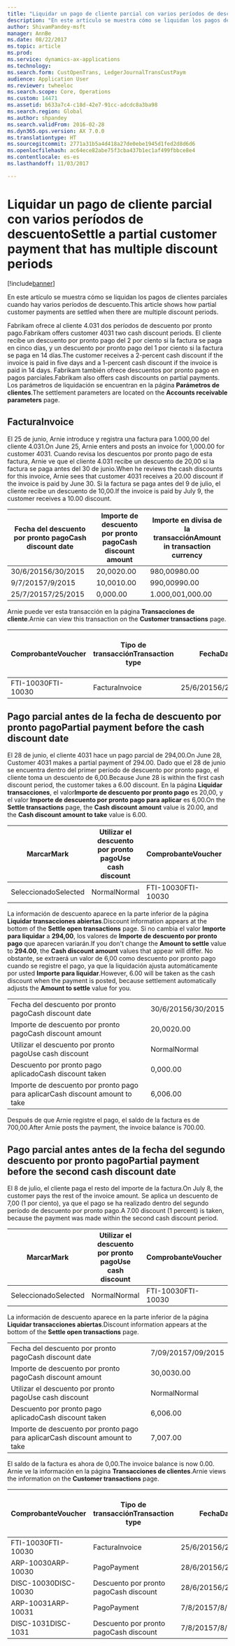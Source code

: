 ```yaml
---
title: "Liquidar un pago de cliente parcial con varios períodos de descuento"
description: "En este artículo se muestra cómo se liquidan los pagos de clientes parciales cuando hay varios períodos de descuento."
author: ShivamPandey-msft
manager: AnnBe
ms.date: 08/22/2017
ms.topic: article
ms.prod: 
ms.service: dynamics-ax-applications
ms.technology: 
ms.search.form: CustOpenTrans, LedgerJournalTransCustPaym
audience: Application User
ms.reviewer: twheeloc
ms.search.scope: Core, Operations
ms.custom: 14471
ms.assetid: b633a7c4-c18d-42e7-91cc-adcdc8a3ba98
ms.search.region: Global
ms.author: shpandey
ms.search.validFrom: 2016-02-28
ms.dyn365.ops.version: AX 7.0.0
ms.translationtype: HT
ms.sourcegitcommit: 2771a31b5a4d418a27de0ebe1945d1fed2d8d6d6
ms.openlocfilehash: ac64ece82abe75f3cba437b1ec1af499fbbce8e4
ms.contentlocale: es-es
ms.lasthandoff: 11/03/2017

---
```


# <a name="settle-a-partial-customer-payment-that-has-multiple-discount-periods"></a><span data-ttu-id="6d6c3-103">Liquidar un pago de cliente parcial con varios períodos de descuento</span><span class="sxs-lookup"><span data-stu-id="6d6c3-103">Settle a partial customer payment that has multiple discount periods</span></span>

[!include[banner](../includes/banner.md)]


<span data-ttu-id="6d6c3-104">En este artículo se muestra cómo se liquidan los pagos de clientes parciales cuando hay varios períodos de descuento.</span><span class="sxs-lookup"><span data-stu-id="6d6c3-104">This article shows how partial customer payments are settled when there are multiple discount periods.</span></span>

<span data-ttu-id="6d6c3-105">Fabrikam ofrece al cliente 4.031 dos períodos de descuento por pronto pago.</span><span class="sxs-lookup"><span data-stu-id="6d6c3-105">Fabrikam offers customer 4031 two cash discount periods.</span></span> <span data-ttu-id="6d6c3-106">El cliente recibe un descuento por pronto pago del 2 por ciento si la factura se paga en cinco días, y un descuento por pronto pago del 1 por ciento si la factura se paga en 14 días.</span><span class="sxs-lookup"><span data-stu-id="6d6c3-106">The customer receives a 2-percent cash discount if the invoice is paid in five days and a 1-percent cash discount if the invoice is paid in 14 days.</span></span> <span data-ttu-id="6d6c3-107">Fabrikam también ofrece descuentos por pronto pago en pagos parciales.</span><span class="sxs-lookup"><span data-stu-id="6d6c3-107">Fabrikam also offers cash discounts on partial payments.</span></span> <span data-ttu-id="6d6c3-108">Los parámetros de liquidación se encuentran en la página **Parámetros de clientes**.</span><span class="sxs-lookup"><span data-stu-id="6d6c3-108">The settlement parameters are located on the **Accounts receivable parameters** page.</span></span>

## <a name="invoice"></a><span data-ttu-id="6d6c3-109">Factura</span><span class="sxs-lookup"><span data-stu-id="6d6c3-109">Invoice</span></span>
<span data-ttu-id="6d6c3-110">El 25 de junio, Arnie introduce y registra una factura para 1.000,00 del cliente 4.031.</span><span class="sxs-lookup"><span data-stu-id="6d6c3-110">On June 25, Arnie enters and posts an invoice for 1,000.00 for customer 4031.</span></span> <span data-ttu-id="6d6c3-111">Cuando revisa los descuentos por pronto pago de esta factura, Arnie ve que el cliente 4.031 recibe un descuento de 20,00 si la factura se paga antes del 30 de junio.</span><span class="sxs-lookup"><span data-stu-id="6d6c3-111">When he reviews the cash discounts for this invoice, Arnie sees that customer 4031 receives a 20.00 discount if the invoice is paid by June 30.</span></span> <span data-ttu-id="6d6c3-112">Si la factura se paga antes del 9 de julio, el cliente recibe un descuento de 10,00.</span><span class="sxs-lookup"><span data-stu-id="6d6c3-112">If the invoice is paid by July 9, the customer receives a 10.00 discount.</span></span>

| <span data-ttu-id="6d6c3-113">Fecha del descuento por pronto pago</span><span class="sxs-lookup"><span data-stu-id="6d6c3-113">Cash discount date</span></span> | <span data-ttu-id="6d6c3-114">Importe de descuento por pronto pago</span><span class="sxs-lookup"><span data-stu-id="6d6c3-114">Cash discount amount</span></span> | <span data-ttu-id="6d6c3-115">Importe en divisa de la transacción</span><span class="sxs-lookup"><span data-stu-id="6d6c3-115">Amount in transaction currency</span></span> |
|--------------------|----------------------|--------------------------------|
| <span data-ttu-id="6d6c3-116">30/6/2015</span><span class="sxs-lookup"><span data-stu-id="6d6c3-116">6/30/2015</span></span>          | <span data-ttu-id="6d6c3-117">20,00</span><span class="sxs-lookup"><span data-stu-id="6d6c3-117">20.00</span></span>                | <span data-ttu-id="6d6c3-118">980,00</span><span class="sxs-lookup"><span data-stu-id="6d6c3-118">980.00</span></span>                         |
| <span data-ttu-id="6d6c3-119">9/7/2015</span><span class="sxs-lookup"><span data-stu-id="6d6c3-119">7/9/2015</span></span>           | <span data-ttu-id="6d6c3-120">10,00</span><span class="sxs-lookup"><span data-stu-id="6d6c3-120">10.00</span></span>                | <span data-ttu-id="6d6c3-121">990,00</span><span class="sxs-lookup"><span data-stu-id="6d6c3-121">990.00</span></span>                         |
| <span data-ttu-id="6d6c3-122">25/7/2015</span><span class="sxs-lookup"><span data-stu-id="6d6c3-122">7/25/2015</span></span>          | <span data-ttu-id="6d6c3-123">0,00</span><span class="sxs-lookup"><span data-stu-id="6d6c3-123">0.00</span></span>                 | <span data-ttu-id="6d6c3-124">1.000,00</span><span class="sxs-lookup"><span data-stu-id="6d6c3-124">1,000.00</span></span>                       |

<span data-ttu-id="6d6c3-125">Arnie puede ver esta transacción en la página **Transacciones de cliente**.</span><span class="sxs-lookup"><span data-stu-id="6d6c3-125">Arnie can view this transaction on the **Customer transactions** page.</span></span>

| <span data-ttu-id="6d6c3-126">Comprobante</span><span class="sxs-lookup"><span data-stu-id="6d6c3-126">Voucher</span></span>   | <span data-ttu-id="6d6c3-127">Tipo de transacción</span><span class="sxs-lookup"><span data-stu-id="6d6c3-127">Transaction type</span></span> | <span data-ttu-id="6d6c3-128">Fecha</span><span class="sxs-lookup"><span data-stu-id="6d6c3-128">Date</span></span>      | <span data-ttu-id="6d6c3-129">Factura</span><span class="sxs-lookup"><span data-stu-id="6d6c3-129">Invoice</span></span> | <span data-ttu-id="6d6c3-130">Importe en débito en divisa de transacción</span><span class="sxs-lookup"><span data-stu-id="6d6c3-130">Amount in transaction currency debit</span></span> | <span data-ttu-id="6d6c3-131">Importe en crédito en divisa de transacción</span><span class="sxs-lookup"><span data-stu-id="6d6c3-131">Amount in transaction currency credit</span></span> | <span data-ttu-id="6d6c3-132">Saldo</span><span class="sxs-lookup"><span data-stu-id="6d6c3-132">Balance</span></span>  | <span data-ttu-id="6d6c3-133">Divisa</span><span class="sxs-lookup"><span data-stu-id="6d6c3-133">Currency</span></span> |
|-----------|------------------|-----------|---------|--------------------------------------|---------------------------------------|----------|----------|
| <span data-ttu-id="6d6c3-134">FTI-10030</span><span class="sxs-lookup"><span data-stu-id="6d6c3-134">FTI-10030</span></span> | <span data-ttu-id="6d6c3-135">Factura</span><span class="sxs-lookup"><span data-stu-id="6d6c3-135">Invoice</span></span>          | <span data-ttu-id="6d6c3-136">25/6/2015</span><span class="sxs-lookup"><span data-stu-id="6d6c3-136">6/25/2015</span></span> | <span data-ttu-id="6d6c3-137">10030</span><span class="sxs-lookup"><span data-stu-id="6d6c3-137">10030</span></span>   | <span data-ttu-id="6d6c3-138">1.000,00</span><span class="sxs-lookup"><span data-stu-id="6d6c3-138">1,000.00</span></span>                             |                                       | <span data-ttu-id="6d6c3-139">1.000,00</span><span class="sxs-lookup"><span data-stu-id="6d6c3-139">1,000.00</span></span> | <span data-ttu-id="6d6c3-140">USD</span><span class="sxs-lookup"><span data-stu-id="6d6c3-140">USD</span></span>      |

## <a name="partial-payment-before-the-cash-discount-date"></a><span data-ttu-id="6d6c3-141">Pago parcial antes de la fecha de descuento por pronto pago</span><span class="sxs-lookup"><span data-stu-id="6d6c3-141">Partial payment before the cash discount date</span></span>
<span data-ttu-id="6d6c3-142">El 28 de junio, el cliente 4031 hace un pago parcial de 294,00.</span><span class="sxs-lookup"><span data-stu-id="6d6c3-142">On June 28, Customer 4031 makes a partial payment of 294.00.</span></span> <span data-ttu-id="6d6c3-143">Dado que el 28 de junio se encuentra dentro del primer período de descuento por pronto pago, el cliente toma un descuento de 6,00.</span><span class="sxs-lookup"><span data-stu-id="6d6c3-143">Because June 28 is within the first cash discount period, the customer takes a 6.00 discount.</span></span> <span data-ttu-id="6d6c3-144">En la página **Liquidar transacciones**, el valor**Importe de descuento por pronto pago** es 20,00, y el valor **Importe de descuento por pronto pago para aplicar** es 6,00.</span><span class="sxs-lookup"><span data-stu-id="6d6c3-144">On the **Settle transactions** page, the **Cash discount amount** value is 20.00, and the **Cash discount amount to take** value is 6.00.</span></span>

| <span data-ttu-id="6d6c3-145">Marcar</span><span class="sxs-lookup"><span data-stu-id="6d6c3-145">Mark</span></span>     | <span data-ttu-id="6d6c3-146">Utilizar el descuento por pronto pago</span><span class="sxs-lookup"><span data-stu-id="6d6c3-146">Use cash discount</span></span> | <span data-ttu-id="6d6c3-147">Comprobante</span><span class="sxs-lookup"><span data-stu-id="6d6c3-147">Voucher</span></span>   | <span data-ttu-id="6d6c3-148">Cuenta</span><span class="sxs-lookup"><span data-stu-id="6d6c3-148">Account</span></span> | <span data-ttu-id="6d6c3-149">Fecha</span><span class="sxs-lookup"><span data-stu-id="6d6c3-149">Date</span></span>      | <span data-ttu-id="6d6c3-150">Fecha de vencimiento</span><span class="sxs-lookup"><span data-stu-id="6d6c3-150">Due date</span></span>  | <span data-ttu-id="6d6c3-151">Factura</span><span class="sxs-lookup"><span data-stu-id="6d6c3-151">Invoice</span></span> | <span data-ttu-id="6d6c3-152">Importe en divisa de la transacción</span><span class="sxs-lookup"><span data-stu-id="6d6c3-152">Amount in transaction currency</span></span> | <span data-ttu-id="6d6c3-153">Divisa</span><span class="sxs-lookup"><span data-stu-id="6d6c3-153">Currency</span></span> | <span data-ttu-id="6d6c3-154">Importe para liquidar</span><span class="sxs-lookup"><span data-stu-id="6d6c3-154">Amount to settle</span></span> |
|----------|-------------------|-----------|---------|-----------|-----------|---------|--------------------------------|----------|------------------|
| <span data-ttu-id="6d6c3-155">Seleccionado</span><span class="sxs-lookup"><span data-stu-id="6d6c3-155">Selected</span></span> | <span data-ttu-id="6d6c3-156">Normal</span><span class="sxs-lookup"><span data-stu-id="6d6c3-156">Normal</span></span>            | <span data-ttu-id="6d6c3-157">FTI-10030</span><span class="sxs-lookup"><span data-stu-id="6d6c3-157">FTI-10030</span></span> | <span data-ttu-id="6d6c3-158">4031</span><span class="sxs-lookup"><span data-stu-id="6d6c3-158">4031</span></span>    | <span data-ttu-id="6d6c3-159">25/6/2015</span><span class="sxs-lookup"><span data-stu-id="6d6c3-159">6/25/2015</span></span> | <span data-ttu-id="6d6c3-160">25/7/2015</span><span class="sxs-lookup"><span data-stu-id="6d6c3-160">7/25/2015</span></span> | <span data-ttu-id="6d6c3-161">10030</span><span class="sxs-lookup"><span data-stu-id="6d6c3-161">10030</span></span>   | <span data-ttu-id="6d6c3-162">1.000,00</span><span class="sxs-lookup"><span data-stu-id="6d6c3-162">1,000.00</span></span>                       | <span data-ttu-id="6d6c3-163">USD</span><span class="sxs-lookup"><span data-stu-id="6d6c3-163">USD</span></span>      | <span data-ttu-id="6d6c3-164">294,00</span><span class="sxs-lookup"><span data-stu-id="6d6c3-164">294.00</span></span>           |

<span data-ttu-id="6d6c3-165">La información de descuento aparece en la parte inferior de la página **Liquidar transacciones abiertas**.</span><span class="sxs-lookup"><span data-stu-id="6d6c3-165">Discount information appears at the bottom of the **Settle open transactions** page.</span></span> <span data-ttu-id="6d6c3-166">Si no cambia el valor **Importe para liquidar** a **294,00**, los valores de **Importe de descuento por pronto pago** que aparecen variarán.</span><span class="sxs-lookup"><span data-stu-id="6d6c3-166">If you don't change the **Amount to settle** value to **294.00**, the **Cash discount amount** values that appear will differ.</span></span> <span data-ttu-id="6d6c3-167">No obstante, se extraerá un valor de 6,00 como descuento por pronto pago cuando se registre el pago, ya que la liquidación ajusta automáticamente por usted **Importe para liquidar**.</span><span class="sxs-lookup"><span data-stu-id="6d6c3-167">However, 6.00 will be taken as the cash discount when the payment is posted, because settlement automatically adjusts the **Amount to settle** value for you.</span></span>

|                              |           |
|------------------------------|-----------|
| <span data-ttu-id="6d6c3-168">Fecha del descuento por pronto pago</span><span class="sxs-lookup"><span data-stu-id="6d6c3-168">Cash discount date</span></span>           | <span data-ttu-id="6d6c3-169">30/6/2015</span><span class="sxs-lookup"><span data-stu-id="6d6c3-169">6/30/2015</span></span> |
| <span data-ttu-id="6d6c3-170">Importe de descuento por pronto pago</span><span class="sxs-lookup"><span data-stu-id="6d6c3-170">Cash discount amount</span></span>         | <span data-ttu-id="6d6c3-171">20,00</span><span class="sxs-lookup"><span data-stu-id="6d6c3-171">20.00</span></span>     |
| <span data-ttu-id="6d6c3-172">Utilizar el descuento por pronto pago</span><span class="sxs-lookup"><span data-stu-id="6d6c3-172">Use cash discount</span></span>            | <span data-ttu-id="6d6c3-173">Normal</span><span class="sxs-lookup"><span data-stu-id="6d6c3-173">Normal</span></span>    |
| <span data-ttu-id="6d6c3-174">Descuento por pronto pago aplicado</span><span class="sxs-lookup"><span data-stu-id="6d6c3-174">Cash discount taken</span></span>          | <span data-ttu-id="6d6c3-175">0,00</span><span class="sxs-lookup"><span data-stu-id="6d6c3-175">0.00</span></span>      |
| <span data-ttu-id="6d6c3-176">Importe de descuento por pronto pago para aplicar</span><span class="sxs-lookup"><span data-stu-id="6d6c3-176">Cash discount amount to take</span></span> | <span data-ttu-id="6d6c3-177">6,00</span><span class="sxs-lookup"><span data-stu-id="6d6c3-177">6.00</span></span>      |

<span data-ttu-id="6d6c3-178">Después de que Arnie registre el pago, el saldo de la factura es de 700,00.</span><span class="sxs-lookup"><span data-stu-id="6d6c3-178">After Arnie posts the payment, the invoice balance is 700.00.</span></span>

## <a name="partial-payment-before-the-second-cash-discount-date"></a><span data-ttu-id="6d6c3-179">Pago parcial antes antes de la fecha del segundo descuento por pronto pago</span><span class="sxs-lookup"><span data-stu-id="6d6c3-179">Partial payment before the second cash discount date</span></span>
<span data-ttu-id="6d6c3-180">El 8 de julio, el cliente paga el resto del importe de la factura.</span><span class="sxs-lookup"><span data-stu-id="6d6c3-180">On July 8, the customer pays the rest of the invoice amount.</span></span> <span data-ttu-id="6d6c3-181">Se aplica un descuento de 7,00 (1 por ciento), ya que el pago se ha realizado dentro del segundo período de descuento por pronto pago.</span><span class="sxs-lookup"><span data-stu-id="6d6c3-181">A 7.00 discount (1 percent) is taken, because the payment was made within the second cash discount period.</span></span>

| <span data-ttu-id="6d6c3-182">Marcar</span><span class="sxs-lookup"><span data-stu-id="6d6c3-182">Mark</span></span>     | <span data-ttu-id="6d6c3-183">Utilizar el descuento por pronto pago</span><span class="sxs-lookup"><span data-stu-id="6d6c3-183">Use cash discount</span></span> | <span data-ttu-id="6d6c3-184">Comprobante</span><span class="sxs-lookup"><span data-stu-id="6d6c3-184">Voucher</span></span>   | <span data-ttu-id="6d6c3-185">Cuenta</span><span class="sxs-lookup"><span data-stu-id="6d6c3-185">Account</span></span> | <span data-ttu-id="6d6c3-186">Fecha</span><span class="sxs-lookup"><span data-stu-id="6d6c3-186">Date</span></span>      | <span data-ttu-id="6d6c3-187">Fecha de vencimiento</span><span class="sxs-lookup"><span data-stu-id="6d6c3-187">Due date</span></span>  | <span data-ttu-id="6d6c3-188">Factura</span><span class="sxs-lookup"><span data-stu-id="6d6c3-188">Invoice</span></span> | <span data-ttu-id="6d6c3-189">Importe en débito en divisa de transacción</span><span class="sxs-lookup"><span data-stu-id="6d6c3-189">Amount in transaction currency debit</span></span> | <span data-ttu-id="6d6c3-190">Importe en crédito en divisa de transacción</span><span class="sxs-lookup"><span data-stu-id="6d6c3-190">Amount in transaction currency credit</span></span> | <span data-ttu-id="6d6c3-191">Divisa</span><span class="sxs-lookup"><span data-stu-id="6d6c3-191">Currency</span></span> | <span data-ttu-id="6d6c3-192">Importe para liquidar</span><span class="sxs-lookup"><span data-stu-id="6d6c3-192">Amount to settle</span></span> |
|----------|-------------------|-----------|---------|-----------|-----------|---------|--------------------------------------|---------------------------------------|----------|------------------|
| <span data-ttu-id="6d6c3-193">Seleccionado</span><span class="sxs-lookup"><span data-stu-id="6d6c3-193">Selected</span></span> | <span data-ttu-id="6d6c3-194">Normal</span><span class="sxs-lookup"><span data-stu-id="6d6c3-194">Normal</span></span>            | <span data-ttu-id="6d6c3-195">FTI-10030</span><span class="sxs-lookup"><span data-stu-id="6d6c3-195">FTI-10030</span></span> | <span data-ttu-id="6d6c3-196">4031</span><span class="sxs-lookup"><span data-stu-id="6d6c3-196">4031</span></span>    | <span data-ttu-id="6d6c3-197">25/6/2015</span><span class="sxs-lookup"><span data-stu-id="6d6c3-197">6/25/2015</span></span> | <span data-ttu-id="6d6c3-198">25/7/2015</span><span class="sxs-lookup"><span data-stu-id="6d6c3-198">7/25/2015</span></span> | <span data-ttu-id="6d6c3-199">10030</span><span class="sxs-lookup"><span data-stu-id="6d6c3-199">10030</span></span>   | <span data-ttu-id="6d6c3-200">700,00</span><span class="sxs-lookup"><span data-stu-id="6d6c3-200">700.00</span></span>                               |                                       | <span data-ttu-id="6d6c3-201">USD</span><span class="sxs-lookup"><span data-stu-id="6d6c3-201">USD</span></span>      | <span data-ttu-id="6d6c3-202">693,00</span><span class="sxs-lookup"><span data-stu-id="6d6c3-202">693.00</span></span>           |

<span data-ttu-id="6d6c3-203">La información de descuento aparece en la parte inferior de la página **Liquidar transacciones abiertas**.</span><span class="sxs-lookup"><span data-stu-id="6d6c3-203">Discount information appears at the bottom of the **Settle open transactions** page.</span></span>

|                              |           |
|------------------------------|-----------|
| <span data-ttu-id="6d6c3-204">Fecha del descuento por pronto pago</span><span class="sxs-lookup"><span data-stu-id="6d6c3-204">Cash discount date</span></span>           | <span data-ttu-id="6d6c3-205">7/09/2015</span><span class="sxs-lookup"><span data-stu-id="6d6c3-205">7/09/2015</span></span> |
| <span data-ttu-id="6d6c3-206">Importe de descuento por pronto pago</span><span class="sxs-lookup"><span data-stu-id="6d6c3-206">Cash discount amount</span></span>         | <span data-ttu-id="6d6c3-207">30,00</span><span class="sxs-lookup"><span data-stu-id="6d6c3-207">30.00</span></span>     |
| <span data-ttu-id="6d6c3-208">Utilizar el descuento por pronto pago</span><span class="sxs-lookup"><span data-stu-id="6d6c3-208">Use cash discount</span></span>            | <span data-ttu-id="6d6c3-209">Normal</span><span class="sxs-lookup"><span data-stu-id="6d6c3-209">Normal</span></span>    |
| <span data-ttu-id="6d6c3-210">Descuento por pronto pago aplicado</span><span class="sxs-lookup"><span data-stu-id="6d6c3-210">Cash discount taken</span></span>          | <span data-ttu-id="6d6c3-211">6,00</span><span class="sxs-lookup"><span data-stu-id="6d6c3-211">6.00</span></span>      |
| <span data-ttu-id="6d6c3-212">Importe de descuento por pronto pago para aplicar</span><span class="sxs-lookup"><span data-stu-id="6d6c3-212">Cash discount amount to take</span></span> | <span data-ttu-id="6d6c3-213">7,00</span><span class="sxs-lookup"><span data-stu-id="6d6c3-213">7.00</span></span>      |

<span data-ttu-id="6d6c3-214">El saldo de la factura es ahora de 0,00.</span><span class="sxs-lookup"><span data-stu-id="6d6c3-214">The invoice balance is now 0.00.</span></span> <span data-ttu-id="6d6c3-215">Arnie ve la información en la página **Transacciones de clientes**.</span><span class="sxs-lookup"><span data-stu-id="6d6c3-215">Arnie views the information on the **Customer transactions** page.</span></span>

| <span data-ttu-id="6d6c3-216">Comprobante</span><span class="sxs-lookup"><span data-stu-id="6d6c3-216">Voucher</span></span>    | <span data-ttu-id="6d6c3-217">Tipo de transacción</span><span class="sxs-lookup"><span data-stu-id="6d6c3-217">Transaction type</span></span> | <span data-ttu-id="6d6c3-218">Fecha</span><span class="sxs-lookup"><span data-stu-id="6d6c3-218">Date</span></span>      | <span data-ttu-id="6d6c3-219">Factura</span><span class="sxs-lookup"><span data-stu-id="6d6c3-219">Invoice</span></span> | <span data-ttu-id="6d6c3-220">Importe en débito en divisa de transacción</span><span class="sxs-lookup"><span data-stu-id="6d6c3-220">Amount in transaction currency debit</span></span> | <span data-ttu-id="6d6c3-221">Importe en crédito en divisa de transacción</span><span class="sxs-lookup"><span data-stu-id="6d6c3-221">Amount in transaction currency credit</span></span> | <span data-ttu-id="6d6c3-222">Saldo</span><span class="sxs-lookup"><span data-stu-id="6d6c3-222">Balance</span></span> | <span data-ttu-id="6d6c3-223">Divisa</span><span class="sxs-lookup"><span data-stu-id="6d6c3-223">Currency</span></span> |
|------------|------------------|-----------|---------|--------------------------------------|---------------------------------------|---------|----------|
| <span data-ttu-id="6d6c3-224">FTI-10030</span><span class="sxs-lookup"><span data-stu-id="6d6c3-224">FTI-10030</span></span>  | <span data-ttu-id="6d6c3-225">Factura</span><span class="sxs-lookup"><span data-stu-id="6d6c3-225">Invoice</span></span>          | <span data-ttu-id="6d6c3-226">25/6/2015</span><span class="sxs-lookup"><span data-stu-id="6d6c3-226">6/25/2015</span></span> | <span data-ttu-id="6d6c3-227">10030</span><span class="sxs-lookup"><span data-stu-id="6d6c3-227">10030</span></span>   | <span data-ttu-id="6d6c3-228">1.000,00</span><span class="sxs-lookup"><span data-stu-id="6d6c3-228">1,000.00</span></span>                             |                                       | <span data-ttu-id="6d6c3-229">0,00</span><span class="sxs-lookup"><span data-stu-id="6d6c3-229">0.00</span></span>    | <span data-ttu-id="6d6c3-230">USD</span><span class="sxs-lookup"><span data-stu-id="6d6c3-230">USD</span></span>      |
| <span data-ttu-id="6d6c3-231">ARP-10030</span><span class="sxs-lookup"><span data-stu-id="6d6c3-231">ARP-10030</span></span>  |  <span data-ttu-id="6d6c3-232">Pago</span><span class="sxs-lookup"><span data-stu-id="6d6c3-232">Payment</span></span>         | <span data-ttu-id="6d6c3-233">28/6/2015</span><span class="sxs-lookup"><span data-stu-id="6d6c3-233">6/28/2015</span></span> |         |                                      | <span data-ttu-id="6d6c3-234">294,00</span><span class="sxs-lookup"><span data-stu-id="6d6c3-234">294.00</span></span>                                | <span data-ttu-id="6d6c3-235">0,00</span><span class="sxs-lookup"><span data-stu-id="6d6c3-235">0.00</span></span>    | <span data-ttu-id="6d6c3-236">USD</span><span class="sxs-lookup"><span data-stu-id="6d6c3-236">USD</span></span>      |
| <span data-ttu-id="6d6c3-237">DISC-10030</span><span class="sxs-lookup"><span data-stu-id="6d6c3-237">DISC-10030</span></span> |  <span data-ttu-id="6d6c3-238">Descuento por pronto pago</span><span class="sxs-lookup"><span data-stu-id="6d6c3-238">Cash discount</span></span>   | <span data-ttu-id="6d6c3-239">28/6/2015</span><span class="sxs-lookup"><span data-stu-id="6d6c3-239">6/28/2015</span></span> |         |                                      | <span data-ttu-id="6d6c3-240">6,00</span><span class="sxs-lookup"><span data-stu-id="6d6c3-240">6.00</span></span>                                  | <span data-ttu-id="6d6c3-241">0,00</span><span class="sxs-lookup"><span data-stu-id="6d6c3-241">0.00</span></span>    | <span data-ttu-id="6d6c3-242">USD</span><span class="sxs-lookup"><span data-stu-id="6d6c3-242">USD</span></span>      |
| <span data-ttu-id="6d6c3-243">ARP-10031</span><span class="sxs-lookup"><span data-stu-id="6d6c3-243">ARP-10031</span></span>  |  <span data-ttu-id="6d6c3-244">Pago</span><span class="sxs-lookup"><span data-stu-id="6d6c3-244">Payment</span></span>         | <span data-ttu-id="6d6c3-245">7/8/2015</span><span class="sxs-lookup"><span data-stu-id="6d6c3-245">7/8/2015</span></span>  |         |                                      | <span data-ttu-id="6d6c3-246">693,00</span><span class="sxs-lookup"><span data-stu-id="6d6c3-246">693.00</span></span>                                | <span data-ttu-id="6d6c3-247">0,00</span><span class="sxs-lookup"><span data-stu-id="6d6c3-247">0.00</span></span>    | <span data-ttu-id="6d6c3-248">USD</span><span class="sxs-lookup"><span data-stu-id="6d6c3-248">USD</span></span>      |
| <span data-ttu-id="6d6c3-249">DISC-1031</span><span class="sxs-lookup"><span data-stu-id="6d6c3-249">DISC-1031</span></span>  |  <span data-ttu-id="6d6c3-250">Descuento por pronto pago</span><span class="sxs-lookup"><span data-stu-id="6d6c3-250">Cash discount</span></span>   | <span data-ttu-id="6d6c3-251">7/8/2015</span><span class="sxs-lookup"><span data-stu-id="6d6c3-251">7/8/2015</span></span>  |         |                                      | <span data-ttu-id="6d6c3-252">7,00</span><span class="sxs-lookup"><span data-stu-id="6d6c3-252">7.00</span></span>                                  | <span data-ttu-id="6d6c3-253">0,00</span><span class="sxs-lookup"><span data-stu-id="6d6c3-253">0.00</span></span>    | <span data-ttu-id="6d6c3-254">USD</span><span class="sxs-lookup"><span data-stu-id="6d6c3-254">USD</span></span>      |






